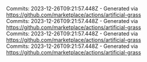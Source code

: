 Commits: 2023-12-26T09:21:57.448Z - Generated via https://github.com/marketplace/actions/artificial-grass
<br>
Commits: 2023-12-26T09:21:57.448Z - Generated via https://github.com/marketplace/actions/artificial-grass
<br>
Commits: 2023-12-26T09:21:57.448Z - Generated via https://github.com/marketplace/actions/artificial-grass
<br>
Commits: 2023-12-26T09:21:57.448Z - Generated via https://github.com/marketplace/actions/artificial-grass
<br>
